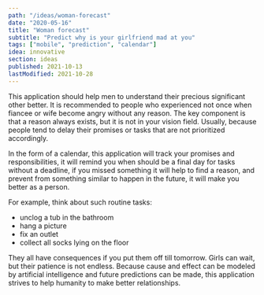 ```yaml
---
path: "/ideas/woman-forecast"
date: "2020-05-16"
title: "Woman forecast"
subtitle: "Predict why is your girlfriend mad at you"
tags: ["mobile", "prediction", "calendar"]
idea: innovative
section: ideas
published: 2021-10-13
lastModified: 2021-10-28
---
```


This application should help men to understand their precious significant other better. It is recommended to people who experienced not once when fiancee or wife become angry without any reason. The key component is that a reason always exists, but it is not in your vision field. Usually, because people tend to delay their promises or tasks that are not prioritized accordingly.

In the form of a calendar, this application will track your promises and responsibilities, it will remind you when should be a final day for tasks without a deadline, if you missed something it will help to find a reason, and prevent from something similar to happen in the future, it will make you better as a person.

For example, think about such routine tasks:

- unclog a tub in the bathroom
- hang a picture
- fix an outlet
- collect all socks lying on the floor

They all have consequences if you put them off till tomorrow. Girls can wait, but their patience is not endless. Because cause and effect can be modeled by artificial intelligence and future predictions can be made, this application strives to help humanity to make better relationships.
